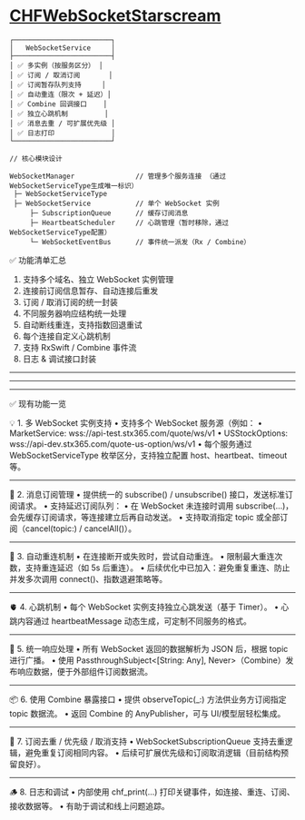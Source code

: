 # [CHFWebSocketStarscream](https://github.com/Nickychief/CHFWebSocketStarscream/wiki/How-to-use-it) 

```
┌────────────────────────┐
│   WebSocketService     │
├────────────────────────┤
│ ✅ 多实例（按服务区分） │
│ ✅ 订阅 / 取消订阅       │
│ ✅ 订阅暂存队列支持     │
│ ✅ 自动重连（限次 + 延迟）│
│ ✅ Combine 回调接口    │
│ ✅ 独立心跳机制         │
│ ✅ 消息去重 / 可扩展优先级 │
│ ✅ 日志打印              │
└────────────────────────┘

// 核心模块设计  

WebSocketManager               // 管理多个服务连接 （通过WebSocketServiceType生成唯一标识）
 ├─ WebSocketServiceType
 ├─ WebSocketService           // 单个 WebSocket 实例
     ├─ SubscriptionQueue      // 缓存订阅消息
     ├─ HeartbeatScheduler     // 心跳管理（暂时移除，通过WebSocketServiceType配置）
     └─ WebSocketEventBus      // 事件统一派发（Rx / Combine）
```


✅ 功能清单汇总 	
1.	支持多个域名、独立 WebSocket 实例管理 	
2.	连接前订阅信息暂存、自动连接后重发 	
3.	订阅 / 取消订阅的统一封装 	
4.	不同服务器响应结构统一处理 	
5.	自动断线重连，支持指数回退重试 	
6.	每个连接自定义心跳机制 	
7.	支持 RxSwift / Combine 事件流 	
8.	日志 & 调试接口封装
---
---
---



✅ 现有功能一览

💡 1. 多 WebSocket 实例支持
	•	支持多个 WebSocket 服务源（例如：
	•	MarketService: wss://api-test.stx365.com/quote/ws/v1
	•	USStockOptions: wss://api-dev.stx365.com/quote-us-option/ws/v1
	•	每个服务通过 WebSocketServiceType 枚举区分，支持独立配置 host、heartbeat、timeout 等。

---

 📩 2. 消息订阅管理
	•	提供统一的 subscribe() / unsubscribe() 接口，发送标准订阅请求。
	•	支持延迟订阅队列：
	•	在 WebSocket 未连接时调用 subscribe(...)，会先缓存订阅请求，等连接建立后再自动发送。
	•	支持取消指定 topic 或全部订阅（cancel(topic:) / cancelAll()）。

---

🔁 3. 自动重连机制
	•	在连接断开或失败时，尝试自动重连。
	•	限制最大重连次数，支持重连延迟（如 5s 后重连）。
	•	后续优化中已加入：避免重复重连、防止并发多次调用 connect()、指数退避策略等。

---

🫀 4. 心跳机制
	•	每个 WebSocket 实例支持独立心跳发送（基于 Timer）。
	•	心跳内容通过 heartbeatMessage 动态生成，可定制不同服务的格式。

---

🧪 5. 统一响应处理
	•	所有 WebSocket 返回的数据解析为 JSON 后，根据 topic 进行广播。
	•	使用 PassthroughSubject<[String: Any], Never>（Combine）发布响应数据，便于外部组件订阅数据流。

---

📦 6. 使用 Combine 暴露接口
	•	提供 observeTopic(_:) 方法供业务方订阅指定 topic 数据流。
	•	返回 Combine 的 AnyPublisher，可与 UI/模型层轻松集成。

---

🧼 7. 订阅去重 / 优先级 / 取消支持
	•	WebSocketSubscriptionQueue 支持去重逻辑，避免重复订阅相同内容。
	•	后续可扩展优先级和订阅取消逻辑（目前结构预留良好）。

---

🪵 8. 日志和调试
	•	内部使用 chf_print(...) 打印关键事件，如连接、重连、订阅、接收数据等。
	•	有助于调试和线上问题追踪。

